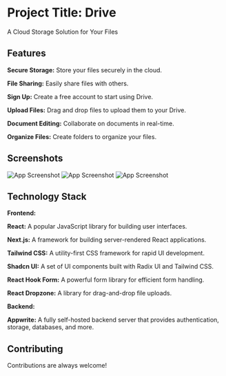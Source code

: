 
# Project Title: Drive

A Cloud Storage Solution for Your Files





## Features

**Secure Storage:** Store your files securely in the cloud.

**File Sharing:** Easily share files with others.

**Sign Up:** Create a free account to start using Drive.

**Upload Files:** Drag and drop files to upload them to your Drive.

**Document Editing:** Collaborate on documents in real-time.

**Organize Files:** Create folders to organize your files.
## Screenshots

![App Screenshot]()
![App Screenshot]()
![App Screenshot]()



## Technology Stack



**Frontend:**

**React:** A popular JavaScript library for building user interfaces.

**Next.js:** A framework for building server-rendered React applications. 

**Tailwind CSS:** A utility-first CSS framework for rapid UI development. 

**Shadcn UI:** A set of UI components built with Radix UI and Tailwind CSS.

**React Hook Form:** A powerful form library for efficient form handling.

**React Dropzone:** A library for drag-and-drop file uploads.

**Backend:**

**Appwrite:** A fully self-hosted backend server that provides authentication, storage, databases, and more.
## Contributing

Contributions are always welcome!


